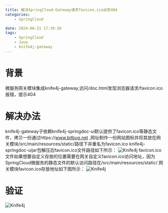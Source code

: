 ```yaml
---
title: 解决SpringCloud-Gateway请求favicon.ico出现404
categories:
	- SpringCloud

date: 2024-06-21 17:39:20
tags: 
	- SpringCloud
	- Java
	- knife4j-gateway
---
```

<!-- toc -->
# <span id="inline-blue">背景</span>
微服务网关模块集成knife4j-gateway,访问/doc.html发现浏览器请求/favicon.ico报错，提示404
# <span id="inline-blue">解决办法</span>
knife4j-gateway子依赖knife4j-springdoc-ui默认提供了favicon.ico等静态文件，拷贝一份通过https://www.bitbug.net ,网址制作一份网站图标并将其放在网关模块/src/main/resources/static/路径下并重名为favicon.ico
knife4j-springdoc-uijar包解压后favicon.ico文件路径如下所示：
![Knife4j](/images/Knife4j/Knife4j_20240621_001.png)
favicon.ico文件如果想要自定义存放的位置需要在网关自定义favicon.ico访问地址，因为SpringCloud微服务的静态文件的默认访问路径在/src/main/resources/static/
网关模块favicon.ico存放地址如下图所示：
![Knife4j](/images/Knife4j/Knife4j_20240621_002.png)

# <span id="inline-blue">验证</span>
![Knife4j](/images/Knife4j/Knife4j_20240621_003.png)
